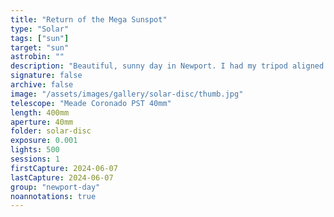```yaml
---
title: "Return of the Mega Sunspot"
type: "Solar"
tags: ["sun"]
target: "sun"
astrobin: ""
description: "Beautiful, sunny day in Newport. I had my tripod aligned from last night, so I attached the solar scope and captured all the activity happening on the sun. The mega-sunspot is AR3697, a new name for the same sunspot responsible for two massive X-flares that combined and hit us head on to produce one of the most intense geomagnetic storms in recorded history back in May."
signature: false
archive: false
image: "/assets/images/gallery/solar-disc/thumb.jpg"
telescope: "Meade Coronado PST 40mm"
length: 400mm
aperture: 40mm
folder: solar-disc
exposure: 0.001
lights: 500
sessions: 1
firstCapture: 2024-06-07
lastCapture: 2024-06-07
group: "newport-day"
noannotations: true
---
```

